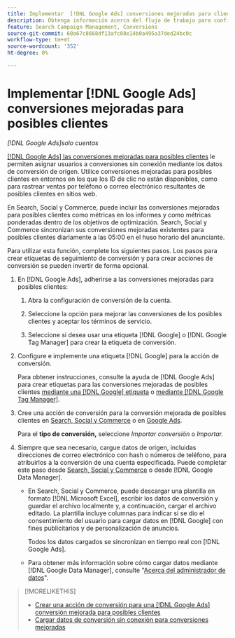 ```yaml
---
title: Implementar  [!DNL Google Ads] conversiones mejoradas para clientes potenciales
description: Obtenga información acerca del flujo de trabajo para configurar  [!DNL Google Ads] conversiones mejoradas para posibles clientes.
feature: Search Campaign Management, Conversions
source-git-commit: 60a67c8668df13afc08e14b0a495a37ded24bc0c
workflow-type: tm+mt
source-wordcount: '352'
ht-degree: 0%

---
```


# Implementar [!DNL Google Ads] conversiones mejoradas para posibles clientes

*[!DNL Google Ads]solo cuentas*

[[!DNL Google Ads] las conversiones mejoradas para posibles clientes](https://support.google.com/google-ads/answer/9888656) le permiten asignar usuarios a conversiones sin conexión mediante los datos de conversión de origen. Utilice conversiones mejoradas para posibles clientes en entornos en los que los ID de clic no están disponibles, como para rastrear ventas por teléfono o correo electrónico resultantes de posibles clientes en sitios web.

En Search, Social y Commerce, puede incluir las conversiones mejoradas para posibles clientes como métricas en los informes y como métricas ponderadas dentro de los objetivos de optimización. Search, Social y Commerce sincronizan sus conversiones mejoradas existentes para posibles clientes diariamente a las 05:00 en el huso horario del anunciante.

Para utilizar esta función, complete los siguientes pasos. Los pasos para crear etiquetas de seguimiento de conversión y para crear acciones de conversión se pueden invertir de forma opcional.

1. En [!DNL Google Ads], adherirse a las conversiones mejoradas para posibles clientes:

   1. Abra la configuración de conversión de la cuenta.

   1. Seleccione la opción para mejorar las conversiones de los posibles clientes y aceptar los términos de servicio.

   1. Seleccione si desea usar una etiqueta [!DNL Google] o [!DNL Google Tag Manager] para crear la etiqueta de conversión.


1. Configure e implemente una etiqueta [!DNL Google] para la acción de conversión.

   Para obtener instrucciones, consulte la ayuda de [!DNL Google Ads] para crear etiquetas para las conversiones mejoradas de posibles clientes [mediante una [!DNL Google] etiqueta](https://support.google.com/google-ads/answer/11021502) o [mediante [!DNL Google Tag Manager]](https://support.google.com/google-ads/answer/11347292).

1. Cree una acción de conversión para la conversión mejorada de posibles clientes en [Search, Social y Commerce](/help/search-social-commerce/admin/conversion-metrics/conversion-action-google.md) o en [Google Ads](https://support.google.com/google-ads/answer/12216226).

   Para el **tipo de conversión,** seleccione *Importar conversión* o *Importar.*

1. Siempre que sea necesario, cargue datos de origen, incluidas direcciones de correo electrónico con hash o números de teléfono, para atribuirlos a la conversión de una cuenta especificada. Puede completar este paso desde [Search, Social y Commerce](/help/search-social-commerce/admin/conversion-metrics/upload-data-offline-conversions.md) o desde [!DNL Google Data Manager].

   * En Search, Social y Commerce, puede descargar una plantilla en formato [!DNL Microsoft Excel], escribir los datos de conversión y guardar el archivo localmente y, a continuación, cargar el archivo editado. La plantilla incluye columnas para indicar si se dio el consentimiento del usuario para cargar datos en [!DNL Google] con fines publicitarios y de personalización de anuncios.

     Todos los datos cargados se sincronizan en tiempo real con [!DNL Google Ads].

   * Para obtener más información sobre cómo cargar datos mediante [!DNL Google Data Manager], consulte &quot;[Acerca del administrador de datos](https://support.google.com/google-ads/answer/14639041)&quot;.

>[!MORELIKETHIS]
>
>* [Crear una acción de conversión para una  [!DNL Google Ads] conversión mejorada para posibles clientes](/help/search-social-commerce/admin/conversion-metrics/conversion-action-google.md)
>* [Cargar datos de conversión sin conexión para conversiones mejoradas](/help/search-social-commerce/admin/conversion-metrics/upload-data-offline-conversions.md)

